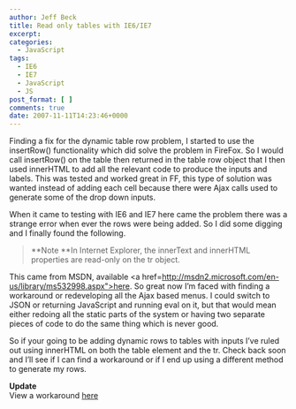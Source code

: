 ```yaml
---
author: Jeff Beck
title: Read only tables with IE6/IE7
excerpt:
categories:
  - JavaScript
tags:
  - IE6
  - IE7
  - JavaScript
  - JS
post_format: [ ]
comments: true
date: 2007-11-11T14:23:46+0000
---
```

Finding a fix for the dynamic table row problem, I started to use the insertRow() functionality which did solve the problem in FireFox. So I would call insertRow() on the table then returned in the table row object that I then used innerHTML to add all the relevant code to produce the inputs and labels. This was tested and worked great in FF, this type of solution was wanted instead of adding each cell because there were Ajax calls used to generate some of the drop down inputs.

When it came to testing with IE6 and IE7 here came the problem there was a strange error when ever the rows were being added. So I did some digging and I finally found the following.

> **Note **In Internet Explorer, the innerText and innerHTML properties are read-only on the tr object.

This came from MSDN, available <a href=http://msdn2.microsoft.com/en-us/library/ms532998.aspx">here</a>. So great now I’m faced with finding a workaround or redeveloping all the Ajax based menus. I could switch to JSON or returning JavaScript and running eval on it, but that would mean either redoing all the static parts of the system or having two separate pieces of code to do the same thing which is never good.

So if your going to be adding dynamic rows to tables with inputs I’ve ruled out using innerHTML on both the table element and the tr. Check back soon and I’ll see if I can find a workaround or if I end up using a different method to generate my rows.

**Update**  
View a workaround [here][1]


 [1]: http://blog.jeffbeck.info/?p=16

